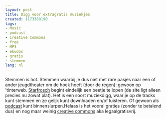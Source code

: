 ```yaml
---
layout: post
title: Digg voor extragratis muziekjes
created: 1173388190
tags:
- Music
- podcast
- Creative Commons
- free
- MP3
- ekudos
- gratis
- stemmen
lang: nl
---
```

Stemmen is hot. Stemmen waarbij je dus niet met rare pasjes naar een of ander jeugdtheater om de hoek hoeft (door de regen): gewoon op 'tinterweb. [Starfrosch](http://starfrosch.ch) begint eindelijk een beetje te lopen (de site ligt alleen precies nu zowat plat). Het is een soort muziekdigg, waar je op de tracks kunt stemmen en ze gelijk kunt downloaden en/of luisteren. Of gewoon als [podcast](http://starfrosch.ch/rss_podcast) kunt binnenslurpen.Helaas is het vooral graties (zonder te betalend dus) en nog maar weinig [creative commons](http://www.creativecommons.nl) aka legaalgratisvrij. 

